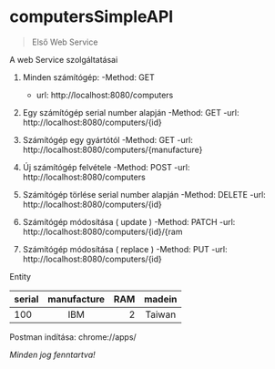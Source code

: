 # computersSimpleAPI

>Első Web Service

A web Service szolgáltatásai

1. Minden számítógép:
    -Method: GET 
   - url: http://localhost:8080/computers

2. Egy számítógép serial number alapján
   -Method: GET
   -url: http://localhost:8080/computers/{id}

3. Számítógép egy gyártótól
   -Method: GET
   -url: http://localhost:8080/computers/{manufacture}

4. Új számítógép felvétele
   -Method: POST
   -url: http://localhost:8080/computers

5. Számítógép törlése serial number alapján
   -Method: DELETE
   -url: http://localhost:8080/computers/{id}

6. Számítógép módosítása ( update )
   -Method: PATCH
   -url: http://localhost:8080/computers/{id}/{ram

7. Számítógép módosítása ( replace )
   -Method: PUT
   -url: http://localhost:8080/computers/{id}


Entity

| serial | manufacture | RAM | madein |
|:----|:----:|----:|:----:| 
|100|IBM|2|Taiwan|

Postman indítása: chrome://apps/


*Minden jog fenntartva!*

